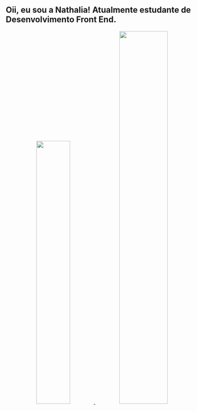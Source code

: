 ## Oii, eu sou a Nathalia! Atualmente estudante de Desenvolvimento Front End.

<div align="center">

  <a href="https://github.com/nathsalatino">
  
  <img width="42%" src="https://github-readme-stats.vercel.app/api?username=nathsalatino&show_icons=true&theme=jolly&include_all_commits=true&count_private=true"/>
  
  <img width="50%" src="https://github-readme-stats.vercel.app/api/top-langs/?username=nathsalatino&layout=compact&langs_count=7&theme=jolly"/>
  
</div>

